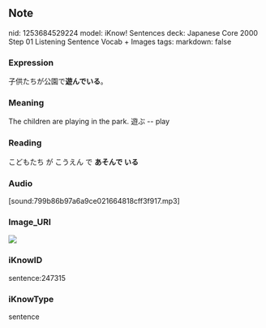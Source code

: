 ## Note
nid: 1253684529224
model: iKnow! Sentences
deck: Japanese Core 2000 Step 01 Listening Sentence Vocab + Images
tags: 
markdown: false

### Expression
<!DOCTYPE html>
<title></title>
子供たちが公園で<b>遊んでいる</b>。



### Meaning
The children are playing in the park.
遊ぶ -- play

### Reading
<!DOCTYPE html>
<title></title>
こどもたち が こうえん で <b>あそんで いる</b>



### Audio
[sound:799b86b97a6a9ce021664818cff3f917.mp3]

### Image_URI
<!DOCTYPE html>
<title></title>
<img src="d8da3224789354f490bf4bcd01450309.jpg">



### iKnowID
sentence:247315

### iKnowType
sentence
